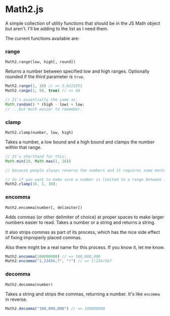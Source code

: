 # Math2.js

A simple collection of utility functions that should be in the JS Math object but aren't. I'll be adding to the list as I need them.

The current functions available are:

### range
`Math2.range(low, high[, round])`

Returns a number between specified low and high ranges. Optionally rounded if the third parameter is `true`.

```javascript
Math2.range(1, 10) // => 3.6221051
Math2.range(1, 50, true) // => 44

// It's essentially the same as:
Math.random() * (high - low) + low;
// ...but much easier to remember.
```

### clamp
`Math2.clamp(number, low, high)`

Takes a number, a low bound and a high bound and clamps the number within that range.

```javascript
// It's shorthand for this:
Math.min(10, Math.max(1, 16))

// because people always reverse the numbers and it requires some mental overhead to figure it out (at least for me).

// So if you want to make sure a number is limited to a range between 1 and 10, you can do this instead:
Math2.clamp(16, 1, 10);
```

### encomma
`Math2.encomma(number[, delimiter])`

Adds commas (or other delimiter of choice) at proper spaces to make larger numbers easier to read. Takes a number or a string and returns a string.

It also strips commas as part of its process, which has the nice side effect of fixing improperly placed commas.

Also there might be a real name for this process. If you know it, let me know.

```javascript
Math2.encomma(100000000) // => 100,000,000
Math2.encomma("1,23456,7", "!") // => 1!234!567
```

### decomma
`Math2.decomma(number)`

Takes a string and strips the commas, returning a number. It's like `encomma` in reverse.

```javascript
Math2.decomma("100,000,000") // => 100000000
```
